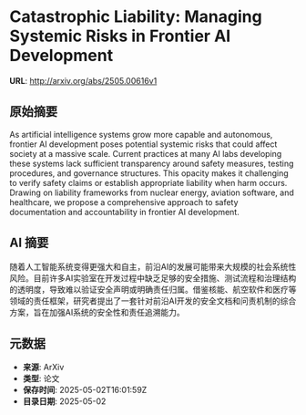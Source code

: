 # Catastrophic Liability: Managing Systemic Risks in Frontier AI Development

**URL**: http://arxiv.org/abs/2505.00616v1

## 原始摘要

As artificial intelligence systems grow more capable and autonomous, frontier
AI development poses potential systemic risks that could affect society at a
massive scale. Current practices at many AI labs developing these systems lack
sufficient transparency around safety measures, testing procedures, and
governance structures. This opacity makes it challenging to verify safety
claims or establish appropriate liability when harm occurs. Drawing on
liability frameworks from nuclear energy, aviation software, and healthcare, we
propose a comprehensive approach to safety documentation and accountability in
frontier AI development.


## AI 摘要

随着人工智能系统变得更强大和自主，前沿AI的发展可能带来大规模的社会系统性风险。目前许多AI实验室在开发过程中缺乏足够的安全措施、测试流程和治理结构的透明度，导致难以验证安全声明或明确责任归属。借鉴核能、航空软件和医疗等领域的责任框架，研究者提出了一套针对前沿AI开发的安全文档和问责机制的综合方案，旨在加强AI系统的安全性和责任追溯能力。

## 元数据

- **来源**: ArXiv
- **类型**: 论文
- **保存时间**: 2025-05-02T16:01:59Z
- **目录日期**: 2025-05-02
